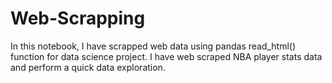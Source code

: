 # Web-Scrapping
In this notebook, I have scrapped web data using pandas read_html() function for data science project. I have web scraped NBA player stats data and perform a quick data exploration.
